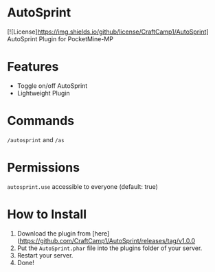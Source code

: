 # AutoSprint
[![License]https://img.shields.io/github/license/CraftCamp1/AutoSprint]
AutoSprint Plugin for PocketMine-MP

# Features
- Toggle on/off AutoSprint
- Lightweight Plugin

# Commands
```/autosprint``` and ```/as```

# Permissions
```autosprint.use``` accessible to everyone (default: true)

# How to Install
1. Download the plugin from [here](https://github.com/CraftCamp1/AutoSprint/releases/tag/v1.0.0
2. Put the ```AutoSprint.phar``` file into the plugins folder of your server.
3. Restart your server.
4. Done!
